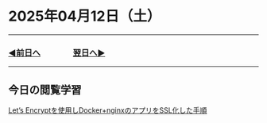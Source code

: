 # 2025年04月12日（土）

---

### [◀️前日へ](https://github.com/yuasys/chatty-journal/blob/main/2025/04/2025-04-11.md)&emsp;&emsp;&emsp;&emsp;[翌日へ▶️](https://github.com/yuasys/chatty-journal/blob/main/2025/04/2025-04-13.md)

---

## 今日の閲覧学習

[Let’s Encryptを使用しDocker+nginxのアプリをSSL化した手順](https://qiita.com/akko_merry/items/d92f7f3fa6db00220b6f#%E5%8F%82%E8%80%83)

